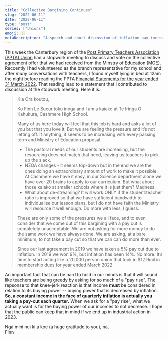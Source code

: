 ```yaml
---
title: "Collective Bargining Continues"
slug: "2022-06-11"
date: "2022-06-11"
type: "post"
series: ["Unions"]
emoji: 🧑‍🏫
metaDescription: "A speech and short discussion of inflation pay increases in the teaching sector."
---
```


This week the Canterbury region of the [Post Primary Teachers Association (PPTA) Union](https://www.ppta.org.nz/) had a stopwork meeting to discuss and vote on the collective agreement offer that we had received from the Minstry of Education (MOE). Reccently I had volunteered as the branch representative for my school and after _many_ conversations with teachers, I found myself lying in bed at 12am the night before reading the PPTA [Financial Statements for the year ended 31 March 2022](https://www.ppta.org.nz/publication-library/document/1755). That reading lead to a statement that I contributed to discussion at the stopwork meeting. Here it is.

> Kia Ora koutou,
> 
> Ko Finn Le Sueur toku inoga and I am a kaiako at Te Iringa O Kahukura,
> Cashmere High School.
> 
> Many of us here today will feel that this job is hard and asks a lot of you
> but that you love it. But we are feeling the pressure and it’s not letting off. If anything, it seems to be increasing with every passing term and Ministry of Education proposal.
> 
> - The pastoral needs of our students are increasing, but the resourcing does not match that need, leaving us teachers to pick up the slack.
> - NZQA changes - it seems top-down but in the end we are the ones doing an extraordinary amount of work to make it possible. At Cashmere we have it easy, in our Science department alone we have over 20 brains to apply to our curriculum. But what about those kaiako at smaller schools where it is just them? Madness.
> - What about de-streaming? It will work ONLY if the student:teacher ratio is improved so that we have sufficient bandwidth to individualise our lesson plans, but I do not have faith the Ministry will resource it well enough. Do more with less, I guess.
>
> These are only some of the pressures we all face, and to even consider that we come out of this bargining with a pay cut is completely unacceptable. We are not asking for more money to do the same work we have always done. We are asking, at a bare minimum, to not take a pay cut so that we can can do more than ever. 
>
> Since our last agreement in 2019 we have taken a 5% pay cut due to inflation. In 2019 we won 9%, but inflation has been 14%. No more. It’s time to start acting like a 20,000 person union that took in $12.9mil in membership dues for year ended March 2022.

An important fact that can be hard to hold in our minds is that it will sound like teachers are being greedy by asking for so much of a "pay rise". The repsonse to that knee-jerk reaction is that income __must__ be considered in relation to its buying power -- buying power that is decreased by inflation. __So, a constant income in the face of quarterly inflation is actually you taking a pay-cut each quarter.__ When we ask for a "pay rise", what we actually want is for the buying power of our incomes to not decrease. I hope that the public can keep that in mind if we end up in industrial action in 2023.

Ngā mihi nui ki a koe (a huge gratitude to you), nā, <br/>Finn
